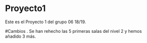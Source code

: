 # Proyecto1
Este es el Proyecto 1 del grupo 06 18/19.

#Cambios
. Se han rehecho las 5 primeras salas del nivel 2 y hemos añadido 3 más.
